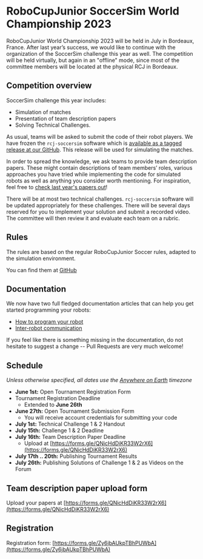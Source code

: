 # RoboCupJunior SoccerSim World Championship 2023

RoboCupJunior World Championship 2023 will be held in July in Bordeaux,
France. After last year’s success, we would like to continue with the
organization of the SoccerSim challenge this year as well.
The competition will be held virtually, but again in an "offline" mode,
since most of the committee members will be located at the physical RCJ in Bordeaux.

## Competition overview

SoccerSim challenge this year includes:

* Simulation of matches
* Presentation of team description papers
* Solving Technical Challenges.

As usual, teams will be asked to submit the code of their robot players.
We have frozen the `rcj-soccersim` software which is [available as a tagged release
at our GitHub](https://github.com/RoboCupJuniorTC/rcj-soccersim/releases/tag/v2.1). This release will be used for simulating the matches.

In order to spread the knowledge, we ask teams to provide team
description papers. These might contain descriptions of team members’ roles,
various approaches you have tried while implementing the code for
simulated robots as well as anything you consider worth mentioning.
For inspiration, feel free to
[check last year's papers out](https://github.com/RoboCupJuniorTC/awesome-rcj-soccer#soccersim-online-event)!

There will be at most two technical challenges.
`rcj-soccersim` software will be updated appropriately for these challenges.
There will be several days reserved for you to implement your solution
and submit a recorded video. The committee will then review it and evaluate each team on a rubric.

## Rules

The rules are based on the regular RoboCupJunior Soccer rules, adapted to the
simulation environment.

You can find them at
[GitHub](https://github.com/RoboCupJuniorTC/soccer-rules-simulation/blob/master/rules.pdf)

## Documentation

We now have two full fledged documentation articles that can help you get
started programming your robots:

- [How to program your robot](https://robocupjuniortc.github.io/rcj-soccersim/how_to_robot/)
- [Inter-robot communication](https://robocupjuniortc.github.io/rcj-soccersim/communication_between_robots/)

If you feel like there is something missing in the documentation, do not
hesitate to suggest a change -- Pull Requests are very much welcome!

## Schedule

_Unless otherwise specified, all dates use the [Anywhere on Earth](https://en.wikipedia.org/wiki/Anywhere_on_Earth) timezone_


* **June 1st:** Open Tournament Registration Form
* Tournament Registration Deadline
    * Extended to **June 26th**
* **June 27th:** Open Tournament Submission Form
    * You will receive account credentials for submitting your code
* **July 1st:** Technical Challenge 1 & 2 Handout
* **July 15th:** Challenge 1 & 2 Deadline
* **July 16th:** Team Description Paper Deadline
    * Upload at [https://forms.gle/QNicHdDiKR33W2rX6](https://forms.gle/QNicHdDiKR33W2rX6)
* **July 17th .. 20th:** Publishing Tournament Results
* **July 26th:** Publishing Solutions of Challenge 1 & 2 as Videos on the Forum

## Team description paper upload form

Upload your papers at [https://forms.gle/QNicHdDiKR33W2rX6](https://forms.gle/QNicHdDiKR33W2rX6)

## Registration

Registration form: [https://forms.gle/Zy6jbAUkpTBhPUWbA](https://forms.gle/Zy6jbAUkpTBhPUWbA)

